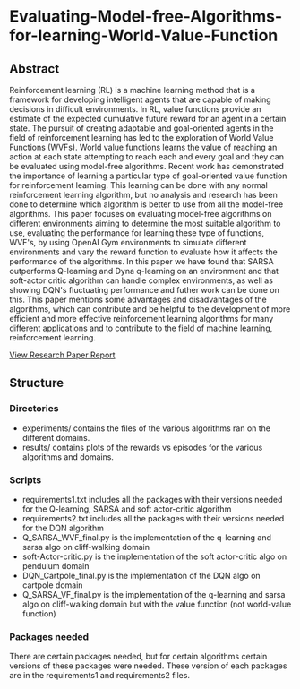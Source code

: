 # Evaluating-Model-free-Algorithms-for-learning-World-Value-Function

## Abstract

Reinforcement learning (RL) is a machine learning method that is a framework for developing intelligent agents that are capable of making decisions in difficult environments. In RL, value functions provide an estimate of the expected cumulative future reward for an agent in a certain state. The pursuit of creating adaptable and goal-oriented agents in the field of reinforcement learning has led to the exploration of World Value Functions (WVFs). World value functions learns the value of reaching an action at each state attempting to reach each and every goal and they can be evaluated using model-free algorithms. Recent work has demonstrated the importance of learning a particular type of goal-oriented value function for reinforcement learning. This learning can be done with any normal reinforcement learning algorithm, but no analysis and research has been done to determine which algorithm is better to use from all the model-free algorithms. This paper focuses on evaluating model-free algorithms on different environments aiming to determine the most suitable algorithm to use, evaluating the performance for learning these type of functions, WVF's, by using OpenAI Gym environments to simulate different environments and vary the reward function to evaluate how it affects the performance of the algorithms. In this paper we have found that SARSA outperforms Q-learning and Dyna q-learning on an environment and that soft-actor critic algorithm can handle complex environments, as well as showing DQN's fluctuating performance and futher work can be done on this. This paper mentions some advantages and disadvantages of the algorithms, which can contribute and be helpful to the development of more efficient and more effective reinforcement learning algorithms for many different applications and to contribute to the field of machine learning, reinforcement learning.

[View Research Paper Report](Research_Paper_Report.pdf)

## Structure

### Directories

- experiments/ contains the files of the various algorithms ran on the different domains.
- results/ contains plots of the rewards vs episodes for the various algorithms and domains.

### Scripts

- requirements1.txt includes all the packages with their versions needed for the Q-learning, SARSA and soft actor-critic algorithm
- requirements2.txt includes all the packages with their versions needed for the DQN algorithm
- Q_SARSA_WVF_final.py is the implementation of the q-learning and sarsa algo on cliff-walking domain 
- soft-Actor-critic.py is the implementation of the soft actor-critic algo on pendulum domain 
- DQN_Cartpole_final.py is the implementation of the DQN algo on cartpole domain
- Q_SARSA_VF_final.py is the implementation of the q-learning and sarsa algo on cliff-walking domain but with the value function (not world-value function)

### Packages needed

There are certain packages needed, but for certain algorithms certain versions of these packages were needed. These version of each packages are in the requirements1 and requirements2 files.
